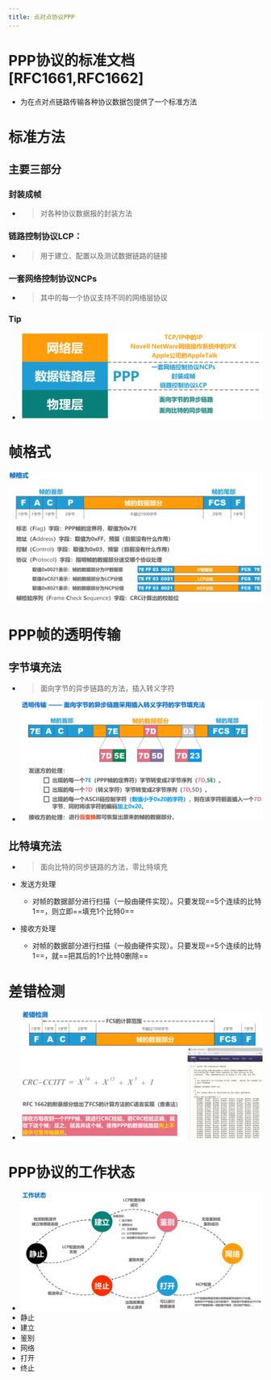 ```yaml
---
title: 点对点协议PPP
---
```




# PPP协议的标准文档[RFC1661,RFC1662]

- 为在点对点链路传输各种协议数据包提供了一个标准方法

# 标准方法

## 主要三部分

### 封装成帧

- > 对各种协议数据报的封装方法

### 链路控制协议LCP：

- > 用于建立、配置以及测试数据链路的链接

### 一套网络控制协议NCPs

- > 其中的每一个协议支持不同的网络层协议

### Tip

- ![image1](./resource/image-20250225162354248.png)

# 帧格式

 ![image2](./resource/image-20250225162939067.png)

# PPP帧的透明传输

## 字节填充法

- > 面向字节的异步链路的方法，插入转义字符

- ![image3](./resource/image-20250225163148327.png)

## 比特填充法

- > 面向比特的同步链路的方法，零比特填充

- 发送方处理

  - 对帧的数据部分进行扫描（一般由硬件实现）。只要发现==5个连续的比特1==，则立即==填充1个比特0==

- 接收方处理

  - 对帧的数据部分进行扫描（一般由硬件实现）。只要发现==5个连续的比特1==，就==把其后的1个比特0删除==


# 差错检测

- ![image4](./resource/image-20250225163640051.png)

# PPP协议的工作状态

- ![image5](./resource/image-20250225162000715.png)
- 静止
- 建立
- 鉴别
- 网络
- 打开
- 终止
